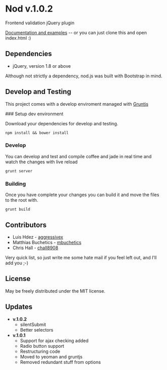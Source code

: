 Nod v.1.0.2
===========

Frontend validation jQuery plugin

[Documentation and examples](http://casperin.github.com/nod "nod") -- or you can
just clone this and open index.html :)


Dependencies
------------

* jQuery, version 1.8 or above

Although not strictly a dependency, nod.js was built with Bootstrap in mind.

Develop and Testing
-------------------

This project comes with a develop enviroment managed with
[Gruntjs](http://gruntjs.com)

### Setup dev environment

Download your dependencies for develop and testing.

    npm install && bower install

### Develop

You can develop and test and compile coffee and jade in real time and watch the
changes with live reload

    grunt server

### Building

Once you have complete your changes you can build it and move the files to the
root with.

    grunt build


Contributors
------------

* Luis Hdez - [aggressivex](https://github.com/aggressivex)
* Matthias Buchetics - [mbuchetics](https://github.com/mbuchetics)
* Chris Hall - [chall8908](https://github.com/chall8908)

Very quick list, so just write me some hate mail if you feel left out, and I'll add you ;-)


License
-------

May be freely distributed under the MIT license.


Updates
-------

* **v.1.0.2**
  * silentSubmit
  * Better selectors
* **v.1.0.1**
  * Support for ajax checking added
  * Radio button support
  * Restructuring code
  * Moved to yeoman and gruntjs
  * Removed redundant stuff from options
